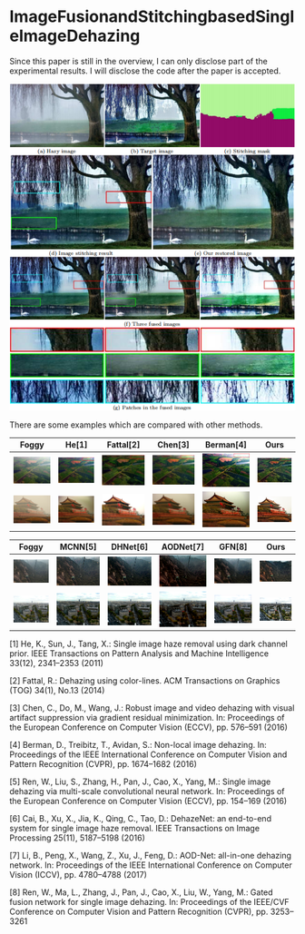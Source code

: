 # ImageFusionandStitchingbasedSingleImageDehazing

Since this paper is still in the overview, I can only disclose part of the experimental results. I will disclose the code after the paper is accepted.

![pic](pic/flowchart.png)



There are some examples which are compared with other methods.

| Foggy | He[1] | Fattal[2] | Chen[3] | Berman[4] |  Ours |
| ----- | ---- | ------ | ---- | ------ |  ---- |
| <img src="pic/1.bmp" width="100" /> | <img src="pic/1_He.bmp" width="100" /> | <img src="pic/1_Fattal.bmp" width="100" /> | <img src="pic/1_Chen.bmp" width="100" /> | <img src="pic/1_Berman.bmp" width="100" /> |  <img src="pic/1_mine.bmp" width="100" /> |
| <img src="pic/2.bmp" width="100" /> | <img src="pic/2_He.bmp" width="100" /> | <img src="pic/2_Fattal.bmp" width="100" /> | <img src="pic/2_Chen.bmp" width="100" /> | <img src="pic/2_Berman.bmp" width="100" /> |  <img src="pic/2_mine.bmp" width="100" /> |


| Foggy | MCNN[5] | DHNet[6] | AODNet[7] | GFN[8] | Ours |
| ---- | ------ | ---- | ------ | ------- | ---- |
| <img src="pic/3.bmp" width="100" /> | <img src="pic/3_Multi-scale-CNN.bmp" width="100" /> | <img src="pic/3_DehazeNet.bmp" width="100" /> | <img src="pic/3_AOD.bmp" width="100" /> | <img src="pic/3_GFN.bmp" width="100" /> | <img src="pic/3_mine.bmp" width="100" /> |
| <img src="pic/4.bmp" width="100" /> | <img src="pic/4_Multi-scale-CNN.bmp" width="100" /> | <img src="pic/4_DehazeNet.bmp" width="100" /> | <img src="pic/4_AOD.bmp" width="100" /> | <img src="pic/4_GFN.bmp" width="100" /> | <img src="pic/4_mine.bmp" width="100" /> |

[1] He, K., Sun, J., Tang, X.: Single image haze removal using dark channel prior. IEEE Transactions on Pattern Analysis and Machine Intelligence 33(12), 2341–2353 (2011)

[2] Fattal, R.: Dehazing using color-lines. ACM Transactions on Graphics (TOG) 34(1), No.13 (2014) 

[3] Chen, C., Do, M., Wang, J.: Robust image and video dehazing with visual artifact suppression via gradient residual minimization. In: Proceedings of the European Conference on Computer Vision (ECCV), pp. 576–591 (2016)

[4] Berman, D., Treibitz, T., Avidan, S.: Non-local image dehazing. In: Proceedings of the IEEE International Conference on Computer Vision and Pattern Recognition (CVPR), pp. 1674–1682 (2016)

[5] Ren, W., Liu, S., Zhang, H., Pan, J., Cao, X., Yang, M.: Single image dehazing via multi-scale convolutional neural network. In: Proceedings of the European Conference on Computer Vision (ECCV), pp. 154–169 (2016) 

[6] Cai, B., Xu, X., Jia, K., Qing, C., Tao, D.: DehazeNet: an end-to-end system for single image haze removal. IEEE Transactions on Image Processing 25(11), 5187–5198 (2016)

[7] Li, B., Peng, X., Wang, Z., Xu, J., Feng, D.: AOD-Net: all-in-one dehazing network. In: Proceedings of the IEEE International Conference on Computer Vision (ICCV), pp. 4780–4788 (2017) 

[8] Ren, W., Ma, L., Zhang, J., Pan, J., Cao, X., Liu, W., Yang, M.: Gated fusion network for single image dehazing. In: Proceedings of the IEEE/CVF Conference on Computer Vision and Pattern Recognition (CVPR), pp. 3253–3261 
